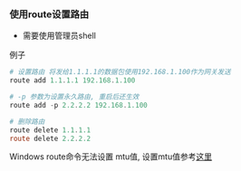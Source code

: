 ### 使用route设置路由

* 需要使用管理员shell

例子
```powershell
# 设置路由 将发给1.1.1.1的数据包使用192.168.1.100作为网关发送
route add 1.1.1.1 192.168.1.100

# -p 参数为设置永久路由, 重启后还生效
route add -p 2.2.2.2 192.168.1.100

# 删除路由
route delete 1.1.1.1
route delete 2.2.2.2
```

Windows route命令无法设置 mtu值, 设置mtu值参考[这里](./netsh设置.md)